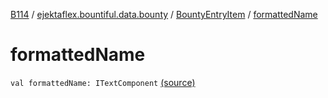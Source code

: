 [B114](../../index.md) / [ejektaflex.bountiful.data.bounty](../index.md) / [BountyEntryItem](index.md) / [formattedName](./formatted-name.md)

# formattedName

`val formattedName: ITextComponent` [(source)](https://github.com/ejektaflex/Bountiful/tree/develop/src/main/kotlin/ejektaflex/bountiful/data/bounty/BountyEntryItem.kt#L21)